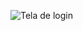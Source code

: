 ![Tela de login](https://github.com/NickyJk97/Tela_De_Login/assets/164276262/3dc0169d-5952-4ac8-a5a1-2bc23e59863d)
